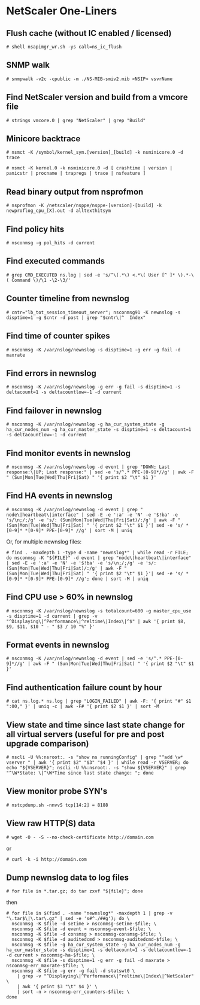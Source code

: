 # NetScaler One-Liners

## Flush cache (without IC enabled / licensed)

	# shell nsapimgr_wr.sh -ys call=ns_ic_flush

## SNMP walk

	# snmpwalk -v2c -cpublic -m ./NS-MIB-smiv2.mib <NSIP> vsvrName

## Find NetScaler version and build from a vmcore file

	# strings vmcore.0 | grep "NetScaler" | grep "Build"

## Minicore backtrace

	# nsmct -K /symbol/kernel_sym.[version]_[build] -k nsminicore.0 -d trace

	# nsmct -K kernel.0 -k nsminicore.0 -d [ crashtime | version | panicstr | procname | trapregs | trace | nsfeature ]

## Read binary output from nsprofmon

	# nsprofmon -K /netscaler/nsppe/nsppe-[version]-[build] -k newproflog_cpu_[X].out -d alltexthitsym

## Find policy hits
	# nsconmsg -g pol_hits -d current

## Find executed commands

	# grep CMD_EXECUTED ns.log | sed -e 's/^\(.*\) <.*\( User [^ ]* \).*-\( Command \)/\1 -\2-\3/'

## Counter timeline from newnslog

	# cntr="lb_tot_session_timeout_server"; nsconmsg91 -K newnslog -s disptime=1 -g $cntr -d past | grep "$cntr\|^  Index"

## Find time of counter spikes

	# nsconmsg -K /var/nslog/newnslog -s disptime=1 -g err -g fail -d maxrate

## Find errors in newnslog

	# nsconmsg -K /var/nslog/newnslog -g err -g fail -s disptime=1 -s deltacount=1 -s deltacountlow=-1 -d current

## Find failover in newnslog

	# nsconmsg -K /var/nslog/newnslog -g ha_cur_system_state -g ha_cur_nodes_num -g ha_cur_master_state -s disptime=1 -s deltacount=1 -s deltacountlow=-1 -d current

## Find monitor events in newnslog

	# nsconmsg -K /var/nslog/newnslog -d event | grep "DOWN; Last response:\|UP; Last response:" | sed -e 's/^.* PPE-[0-9]*//g' | awk -F " (Sun|Mon|Tue|Wed|Thu|Fri|Sat) " '{ print $2 "\t" $1 }'

## Find HA events in newnslog

	# nsconmsg -K /var/nslog/newnslog -d event | grep " node\|heartbeat\|interface" | sed -E -e ':a' -e 'N' -e '$!ba' -e 's/\n;/;/g' -e 's/: (Sun|Mon|Tue|Wed|Thu|Fri|Sat)/:/g' | awk -F " (Sun|Mon|Tue|Wed|Thu|Fri|Sat) " '{ print $2 "\t" $1 }'| sed -e 's/ *[0-9]* *[0-9]* PPE-[0-9]* //g' | sort -M | uniq

Or, for multiple newnslog files:

	# find . -maxdepth 1 -type d -name "newnslog*" | while read -r FILE; do nsconmsg -K "${FILE}" -d event | grep "node\|heartbeat\|interface" | sed -E -e ':a' -e 'N' -e '$!ba' -e 's/\n;/;/g' -e 's/: (Sun|Mon|Tue|Wed|Thu|Fri|Sat)/:/g' | awk -F " (Sun|Mon|Tue|Wed|Thu|Fri|Sat) " '{ print $2 "\t" $1 }'| sed -e 's/ *[0-9]* *[0-9]* PPE-[0-9]* //g'; done | sort -M | uniq

## Find CPU use > 60% in newnslog

	# nsconmsg -K /var/nslog/newnslog -s totalcount=600 -g master_cpu_use -s disptime=1 -d current | grep -v "^Displaying\|^Performance\|^reltime\|Index\|^$" | awk '{ print $8, $9, $11, $10 " - " $3 / 10 "%" }'
	
## Format events in newnslog

	# nsconmsg -K /var/nslog/newnslog -d event | sed -e 's/^.* PPE-[0-9]*//g' | awk -F " (Sun|Mon|Tue|Wed|Thu|Fri|Sat) " '{ print $2 "\t" $1 }'

## Find authentication failure count by hour

	# cat ns.log.* ns.log | grep "LOGIN_FAILED" | awk -F: '{ print "#" $1 ":00," }' | uniq -c | awk -F# '{ print $2 $1 }' | sort -M

## View state and time since last state change for all virtual servers (useful for pre and post upgrade comparison) 

	# nscli -U %%:nsroot:. -s "show ns runningConfig" | grep "^add \w* vserver " | awk '{ print $2" "$3" "$4 }' | while read -r VSERVER; do echo "${VSERVER}"; nscli -U %%:nsroot:. -s "show ${VSERVER}" | grep "^\W*State: \|^\W*Time since last state change: "; done
	
## View monitor probe SYN's

	# nstcpdump.sh -nnvvS tcp[14:2] = 8188
	
## View raw HTTP(S) data

	# wget -O - -S --no-check-certificate http://domain.com

or

	# curl -k -i http://domain.com

## Dump newnslog data to log files

	# for file in *.tar.gz; do tar zxvf "${file}"; done

then

	# for file in $(find . -name "newnslog*" -maxdepth 1 | grep -v "\.tar$\|\.tar\.gz" | sed -e 's#^./##g'); do \
	  nsconmsg -K $file -d setime > nsconmsg-setime-$file; \
	  nsconmsg -K $file -d event > nsconmsg-event-$file; \
	  nsconmsg -K $file -d consmsg > nsconmsg-consmsg-$file; \
	  nsconmsg -K $file -d auditedcmd > nsconmsg-auditedcmd-$file; \
	  nsconmsg -K $file -g ha_cur_system_state -g ha_cur_nodes_num -g ha_cur_master_state -s disptime=1 -s deltacount=1 -s deltacountlow=-1 -d current > nsconmsg-ha-$file; \
	  nsconmsg -K $file -s disptime=1 -g err -g fail -d maxrate > nsconmsg-err_maxrate-$file; \
	  nsconmsg -K $file -g err -g fail -d statswt0 \
		| grep -v "^Displaying\|^Performance\|^reltime\|Index\|^NetScaler" \
		| awk '{ print $3 "\t" $4 }' \
		| sort -n > nsconmsg-err_counters-$file; \
	done
